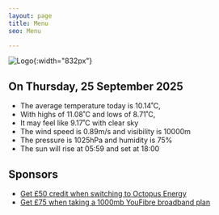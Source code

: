 ```yaml
---
layout: page
title: Menu
seo: Menu

---
```


![Logo](/images/logo.jpg){:width="832px"}

<!-- weather_marker starts -->
## On Thursday, 25 September 2025

- The average temperature today is 10.14˚C,
- With highs of 11.08˚C and lows of 8.71˚C,
- It may feel like 9.17˚C with clear sky
- The wind speed is 0.89m/s and visibility is 10000m
- The pressure is 1025hPa and humidity is 75%
- The sun will rise at 05:59 and set at 18:00

<!-- weather_marker ends -->

## Sponsors

- [Get £50 credit when switching to Octopus Energy](https://bit.ly/3oD1nnS)
- [Get £75 when taking a 1000mb YouFibre broadband plan](https://aklam.io/91zWhU?)
